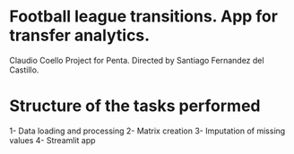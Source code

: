 # Football league transitions. App for transfer analytics.

Claudio Coello
Project for Penta. Directed by Santiago Fernandez del Castillo.

# Structure of the tasks performed 
1- Data loading and processing
2- Matrix creation
3- Imputation of missing values
4- Streamlit app
